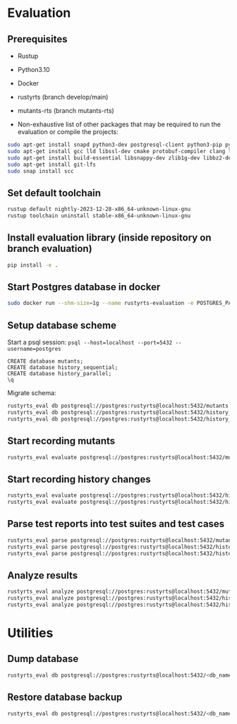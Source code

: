 # Evaluation

## Prerequisites

- Rustup
- Python3.10
- Docker

- rustyrts (branch develop/main)
- mutants-rts (branch mutants-rts)

- Non-exhaustive list of other packages that may be required to run the evaluation or compile the projects:

```bash
sudo apt-get install snapd python3-dev postgresql-client python3-pip python3.10-venv
sudo apt-get install gcc lld libssl-dev cmake protobuf-compiler clang libsqlite3-dev
sudo apt-get install build-essential libsnappy-dev zlib1g-dev libbz2-dev libgflags-dev liblz4-dev libzstd-dev librocksdb-dev python-gobject-2-dev
sudo apt-get install git-lfs
sudo snap install scc
```

## Set default toolchain

```bash
rustup default nightly-2023-12-28-x86_64-unknown-linux-gnu
rustup toolchain uninstall stable-x86_64-unknown-linux-gnu
```

## Install evaluation library (inside repository on branch evaluation)

```bash
pip install -e .
```

## Start Postgres database in docker

```bash
sudo docker run --shm-size=1g --name rustyrts-evaluation -e POSTGRES_PASSWORD=rustyrts -p 5432:5432 -d postgres:12-bookworm
```

## Setup database scheme

Start a psql session: `psql --host=localhost --port=5432 --username=postgres`

```postgresql
CREATE database mutants;
CREATE database history_sequential;
CREATE database history_parallel;
\q
```

Migrate schema:

```bash
rustyrts_eval db postgresql://postgres:rustyrts@localhost:5432/mutants migrate mutants  # adapt this to your db connection if necessary
rustyrts_eval db postgresql://postgres:rustyrts@localhost:5432/history_sequential migrate history_sequential
rustyrts_eval db postgresql://postgres:rustyrts@localhost:5432/history_parallel migrate history_parallel
```

## Start recording mutants

```bash
rustyrts_eval evaluate postgresql://postgres:rustyrts@localhost:5432/mutants mutants full
```

## Start recording history changes

```bash
rustyrts_eval evaluate postgresql://postgres:rustyrts@localhost:5432/history_parallel history hardcoded parallel
rustyrts_eval evaluate postgresql://postgres:rustyrts@localhost:5432/history_sequential history hardcoded sequential
```

## Parse test reports into test suites and test cases

```bash
rustyrts_eval parse postgresql://postgres:rustyrts@localhost:5432/mutants mutants
rustyrts_eval parse postgresql://postgres:rustyrts@localhost:5432/history_parallel history
rustyrts_eval parse postgresql://postgres:rustyrts@localhost:5432/history_sequential history
```

## Analyze results

```bash
rustyrts_eval analyze postgresql://postgres:rustyrts@localhost:5432/mutants mutants
rustyrts_eval analyze postgresql://postgres:rustyrts@localhost:5432/history_parallel history
rustyrts_eval analyze postgresql://postgres:rustyrts@localhost:5432/history_sequential history
```

# Utilities

## Dump database

```bash
rustyrts_eval db postgresql://postgres:rustyrts@localhost:5432/<db_name> dump <file_name>
```

## Restore database backup

```bash
rustyrts_eval db postgresql://postgres:rustyrts@localhost:5432/<db_name> restore <file_name>
```
